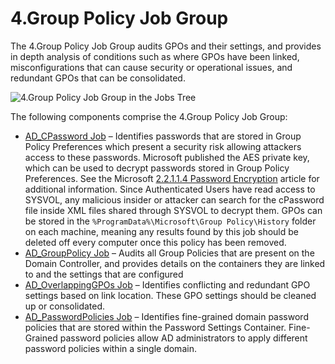 # 4.Group Policy Job Group

The 4.Group Policy Job Group audits GPOs and their settings, and provides in depth analysis of
conditions such as where GPOs have been linked, misconfigurations that can cause security or
operational issues, and redundant GPOs that can be consolidated.

![4.Group Policy Job Group in the Jobs Tree](/img/product_docs/accessanalyzer/11.6/admin/hostmanagement/jobstree.webp)

The following components comprise the 4.Group Policy Job Group:

- [AD_CPassword Job](/docs/accessanalyzer/11.6/solutions/activedirectory/grouppolicy/ad_cpassword.md)
  – Identifies passwords that are stored in Group Policy Preferences which present a security risk
  allowing attackers access to these passwords. Microsoft published the AES private key, which can
  be used to decrypt passwords stored in Group Policy Preferences. See the Microsoft
  [2.2.1.1.4 Password Encryption](https://learn.microsoft.com/en-us/openspecs/windows_protocols/ms-gppref/2c15cbf0-f086-4c74-8b70-1f2fa45dd4be)
  article for additional information. Since Authenticated Users have read access to SYSVOL, any
  malicious insider or attacker can search for the cPassword file inside XML files shared through
  SYSVOL to decrypt them. GPOs can be stored in the `%ProgramData%\Microsoft\Group Policy\History`
  folder on each machine, meaning any results found by this job should be deleted off every computer
  once this policy has been removed.
- [AD_GroupPolicy Job](/docs/accessanalyzer/11.6/solutions/activedirectory/grouppolicy/ad_grouppolicy.md)
  – Audits all Group Policies that are present on the Domain Controller, and provides details on the
  containers they are linked to and the settings that are configured
- [AD_OverlappingGPOs Job](/docs/accessanalyzer/11.6/solutions/activedirectory/grouppolicy/ad_overlappinggpos.md)
  – Identifies conflicting and redundant GPO settings based on link location. These GPO settings
  should be cleaned up or consolidated.
- [AD_PasswordPolicies Job](/docs/accessanalyzer/11.6/solutions/activedirectory/grouppolicy/ad_passwordpolicies.md)
  – Identifies fine-grained domain password policies that are stored within the Password Settings
  Container. Fine-Grained password policies allow AD administrators to apply different password
  policies within a single domain.
